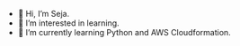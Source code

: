 - 👋 Hi, I’m Seja.
- 👀 I’m interested in learning.
- 🌱 I’m currently learning Python and AWS Cloudformation.
<!---
seja-naklova/seja-naklova is a ✨ special ✨ repository because its `README.md` (this file) appears on your GitHub profile.
You can click the Preview link to take a look at your changes.
--->

